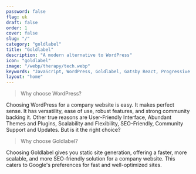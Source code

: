 ```yaml
---
password: false
flag: uk
draft: false
order: 1
cover: false
slug: "/"
category: "goldlabel"
title: "Goldlabel"
description: "A modern alternative to WordPress"
icon: "goldlabel"
image: "/webp/therapy/tech.webp"
keywords: "JavaScript, WordPress, Goldlabel, Gatsby React, Progressive Web App, MUI"
layout: "home"
---
```


> Why choose WordPress?

Choosing WordPress for a company website is easy. It makes perfect sense. It has versatility, ease of use, robust features, and strong community backing it. Other true reasons are User-Friendly Interface, Abundant Themes and Plugins, Scalability and Flexibility, SEO-Friendly, Community Support and Updates.  But is it the right choice?

> Why choose Goldlabel?

Choosing Goldlabel gives you static site generation, offering a faster, more scalable, and more SEO-friendly solution for a company website. This caters to Google's preferences for fast and well-optimized sites. 
